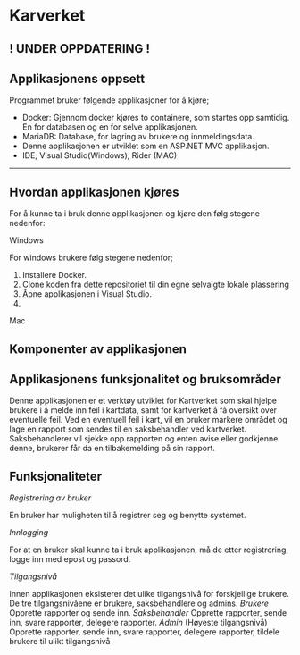 # Karverket
! UNDER OPPDATERING !
-------
Applikasjonens oppsett
---------------
Programmet bruker følgende applikasjoner for å kjøre;

*  Docker: Gjennom docker kjøres to containere, som startes opp samtidig. En for databasen og en for selve applikasjonen.
*  MariaDB: Database, for lagring av brukere og innmeldingsdata.
*  Denne applikasjonen er utviklet som en ASP.NET MVC applikasjon.
*  IDE; Visual Studio(Windows), Rider (MAC)
------
Hvordan applikasjonen kjøres
--------
For å kunne ta i bruk denne applikasjonen og kjøre den følg stegene nedenfor:

Windows

For windows brukere følg stegene nedenfor;
  1. Installere Docker.
  2. Clone koden fra dette repositoriet til din egne selvalgte lokale plassering
  3. Åpne applikasjonen i Visual Studio.
  4.


Mac

Komponenter av applikasjonen
---------------------------------

Applikasjonens funksjonalitet og bruksområder
---------------------------------------------
Denne applikasjonen er et verktøy utviklet for Kartverket som skal hjelpe brukere i å melde inn feil i kartdata, samt for kartverket å få oversikt over eventuelle feil. Ved en eventuell feil i kart, vil en bruker markere området og lage en rapport som sendes til en saksbehandler ved kartverket. Saksbehandlerer vil sjekke opp rapporten og enten avise eller godkjenne denne, brukerer får da en tilbakemelding på sin rapport.

Funksjonaliteter
----------------
*Registrering av bruker*

En bruker har muligheten til å registrer seg og benytte systemet.

*Innlogging*

For at en bruker skal kunne ta i bruk applikasjonen, må de etter registrering, logge inn med epost og passord.

*Tilgangsnivå*

Innen applikasjonen eksisterer det ulike tilgangsnivå for forskjellige brukere.
De tre tilgangsnivåene er brukere, saksbehandlere og admins. 
*Brukere*
Opprette rapporter og sende inn.
*Saksbehandler*
Opprette rapporter, sende inn, svare rapporter, delegere rapporter.
*Admin*
(Høyeste tilgangsnivå) 
Opprette rapporter, sende inn, svare rapporter, delegere rapporter, tildele brukere til ulikt tilgangsnivå
